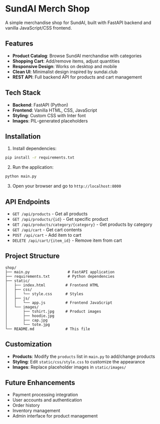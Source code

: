 # SundAI Merch Shop

A simple merchandise shop for SundAI, built with FastAPI backend and vanilla JavaScript/CSS frontend.

## Features

- **Product Catalog**: Browse SundAI merchandise with categories
- **Shopping Cart**: Add/remove items, adjust quantities
- **Responsive Design**: Works on desktop and mobile
- **Clean UI**: Minimalist design inspired by sundai.club
- **REST API**: Full backend API for products and cart management

## Tech Stack

- **Backend**: FastAPI (Python)
- **Frontend**: Vanilla HTML, CSS, JavaScript
- **Styling**: Custom CSS with Inter font
- **Images**: PIL-generated placeholders

## Installation

1. Install dependencies:
```bash
pip install -r requirements.txt
```

2. Run the application:
```bash
python main.py
```

3. Open your browser and go to `http://localhost:8000`

## API Endpoints

- `GET /api/products` - Get all products
- `GET /api/products/{id}` - Get specific product
- `GET /api/products/category/{category}` - Get products by category
- `GET /api/cart` - Get cart contents
- `POST /api/cart` - Add item to cart
- `DELETE /api/cart/{item_id}` - Remove item from cart

## Project Structure

```
shop/
├── main.py                 # FastAPI application
├── requirements.txt        # Python dependencies
├── static/
│   ├── index.html         # Frontend HTML
│   ├── css/
│   │   └── style.css      # Styles
│   ├── js/
│   │   └── app.js         # Frontend JavaScript
│   └── images/
│       ├── tshirt.jpg     # Product images
│       ├── hoodie.jpg
│       ├── cap.jpg
│       └── tote.jpg
└── README.md              # This file
```

## Customization

- **Products**: Modify the `products` list in `main.py` to add/change products
- **Styling**: Edit `static/css/style.css` to customize the appearance
- **Images**: Replace placeholder images in `static/images/`

## Future Enhancements

- Payment processing integration
- User accounts and authentication
- Order history
- Inventory management
- Admin interface for product management